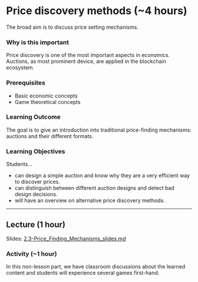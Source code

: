 # Price discovery methods (~4 hours)

The broad aim is to discuss price setting mechanisms.

### Why is this important

Price discovery is one of the most important aspects in economics. Auctions, as most prominent device, are applied in the blockchain ecosystem.

### Prerequisites

- Basic economic concepts
- Game theoretical concepts

### Learning Outcome

The goal is to give an introduction into traditional price-finding mechanisms: auctions and their different formats.

### Learning Objectives

Students...

- can design a simple auction and know why they are a very efficient way to discover prices.
- can distinguish between different auction designs and detect bad design decisions.
- will have an overview on alternative price discovery methods.

---

## Lecture (1 hour)

Slides: [2.3-Price_Finding_Mechanisms_slides.md](./2.3-Price_Finding_Mechanisms_slides.md)

### Activity (~1 hour)

In this non-lesson part, we have classroom discussions about the learned content and students will experience several games first-hand.